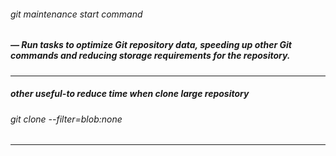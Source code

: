 ###### git maintenance start command

##### — Run tasks to optimize Git repository data, speeding up other Git commands and reducing storage requirements for the repository.

----

##### other useful-to reduce time when clone large repository

###### git clone --filter=blob:none <URL>

----